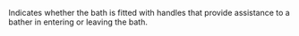 ﻿Indicates whether the bath is fitted with handles that provide assistance to a bather in entering or leaving the bath.